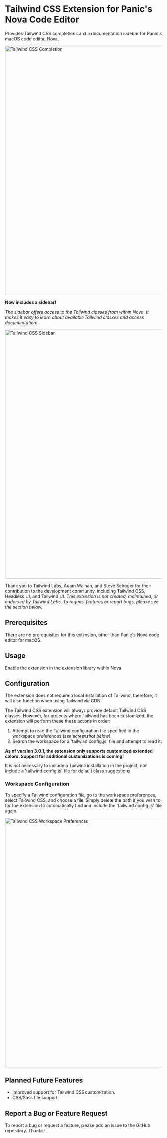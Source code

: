 # Tailwind CSS Extension for Panic's Nova Code Editor

Provides Tailwind CSS completions and a documentation sidebar for Panic's macOS code editor, Nova.

<img src="https://user-images.githubusercontent.com/48892071/105522129-dacd1080-5caa-11eb-8ce9-dacd244de575.png" width="800" alt="Tailwind CSS Completion">

**Now includes a sidebar!**

*The sidebar offers access to the Tailwind classes from within Nova. It makes it easy
to learn about available Tailwind classes and access documentation!*

<img src="https://user-images.githubusercontent.com/48892071/126874141-cd73a572-5ccb-48ee-9714-3d98bb8ce50a.png" width="800" alt="Tailwind CSS Sidebar">

Thank you to Tailwind Labs, Adam Wathan, and Steve Schoger for their contribution to the development community, including Tailwind CSS, Headless UI, and Tailwind UI. *This extension is not created, maintained, or endorsed by Tailwind Labs. To request features or report bugs, please see the section below.*

## Prerequisites

There are no prerequisites for this extension, other than Panic's Nova code editor for macOS.

## Usage

Enable the extension in the extension library within Nova.

## Configuration

The extension does not require a local installation of Tailwind, therefore, it will also function when using Tailwind via CDN.

The Tailwind CSS extension will always provide default Tailwind CSS classes. However, for projects where Tailwind has been customized, the extension will perform these these actions in order:
1. Attempt to read the Tailwind configuration file specified in the workspace preferences (*see screenshot below*).
2. Search the workspace for a 'tailwind.config.js' file and attempt to read it.

**As of version 3.0.1, the extension only supports customized extended colors. Support for additional customizations is coming!**

It is not necessary to include a Tailwind installation in the project, nor include a 'tailwind.config.js' file for default class suggestions.

### Workspace Configuration
To specify a Tailwind configuration file, go to the workspace preferences, select Tailwind CSS, and choose a file. Simply delete the path if you wish to for the extension to automatically find and include the 'tailwind.config.js' file again.

<img src="https://user-images.githubusercontent.com/48892071/126839223-b50d6943-04cb-42a8-b58e-bba7f9daaaa1.png" width="800" alt="Tailwind CSS Workspace Preferences">

## Planned Future Features

* Improved support for Tailwind CSS customization.
* CSS/Sass file support.

## Report a Bug or Feature Request

To report a bug or request a feature, please add an issue to the GitHub repository. Thanks!
